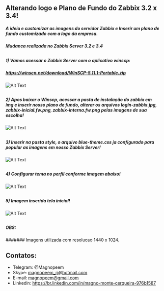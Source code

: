 

##                                      Alterando logo e Plano de Fundo do Zabbix 3.2 x 3.4!

##### A ideia e customizar as imagens do servidor Zabbix e Inserir um plano de fundo customizado com a logo da empresa.

##### Mudanca realizada no Zabbix Server 3.2 e 3.4


##
##### 1) Vamos acessar o Zabbix Server com o aplicativo winscp:

##### https://winscp.net/download/WinSCP-5.11.1-Portable.zip


![Alt Text](https://github.com/MagnoMonteCerqueira/Zabbix/blob/master/Zabbix_3.4/src/img/Background/winscp_ssh.PNG)

##
##### 2) Apos baixar o Winscp, acessar a pasta de instalação do zabbix em img e inserir nosso plano de fundo, alterar os arquivos  login-zabbix.jpg, zabbix-inicial.fw.png, zabbix-interna.fw.png pelas imagens de sua escolha!

![Alt Text](https://github.com/MagnoMonteCerqueira/Zabbix/blob/master/Zabbix_3.4/src/img/Background/img.PNG)

##
##### 3) Inserir na pasta style, o arquivo blue-theme.css ja configurado para popular as imagens em nosso Zabbix Server!

![Alt Text](https://github.com/MagnoMonteCerqueira/Zabbix/blob/master/Zabbix_3.4/src/img/Background/estilo.PNG)

##
##### 4) Configurar tema no perfil conforme imagem abaixo!

![Alt Text](https://github.com/MagnoMonteCerqueira/Zabbix/blob/master/Zabbix_3.4/src/img/Background/tema.PNG)

##
##### 5) Imagem inserida tela inicial!

![Alt Text](https://github.com/MagnoMonteCerqueira/Zabbix/blob/master/Zabbix_3.4/src/img/Background/fundo.PNG)

##
##### OBS:

####### Imagens utilizada com resolucao 1440 x 1024.

##
## Contatos:


* Telegram: @Magnopeem
* Skype: magnopeem_rj@hotmail.com
* E-mail: magnopeem@gmail.com
* Linkedin: https://br.linkedin.com/in/magno-monte-cerqueira-976b1587






